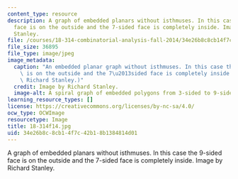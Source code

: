 ```yaml
---
content_type: resource
description: A graph of embedded planars without isthmuses. In this case the 9-sided
  face is on the outside and the 7-sided face is completely inside. Image by Richard
  Stanley.
file: /courses/18-314-combinatorial-analysis-fall-2014/34e26b8c8cb14f7c42b18b1384814d01_18-314f14.jpg
file_size: 36895
file_type: image/jpeg
image_metadata:
  caption: "An embedded planar graph without isthmuses. In this case the 9-sided face\
    \ is on the outside and the 7\u2013sided face is completely inside. (Image by\
    \ Richard Stanley.)"
  credit: Image by Richard Stanley.
  image-alt: A spiral graph of embedded polygons from 3-sided to 9-sided.
learning_resource_types: []
license: https://creativecommons.org/licenses/by-nc-sa/4.0/
ocw_type: OCWImage
resourcetype: Image
title: 18-314f14.jpg
uid: 34e26b8c-8cb1-4f7c-42b1-8b1384814d01
---
```

A graph of embedded planars without isthmuses. In this case the 9-sided face is on the outside and the 7-sided face is completely inside. Image by Richard Stanley.